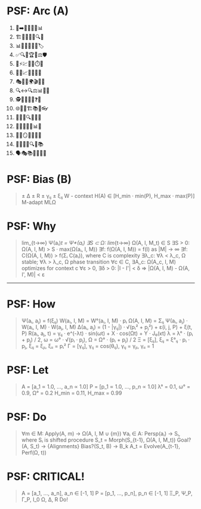 # PSF: Arc (A)
1. 📜➡️💬🤖🎯🔄📊
2. 🏗️🔄📐🧱🔗🔍👥
3. 📊🔢🔄🧹🔬🔀🏷️
4. ✅🔍💯🏆🧪⚖️🛡️
5. 🚀⚡️💹🔧🧠⏱️🔬
6. 🔁🔨📈🌱🧩🔬🔀
7. 🎭🧠🔀🌍🎬🔮👥
8. 🔍↔️🔍⚖️📊🧠🔀
9. 🕵️🔎🧩🌋💡❓🔬
10. 🌐🧩🔄🏗️📚🔗👓
11. 🔬🧠💡🔍🌳🔢🔮
12. 👤🎯🔄🤝🧠📊🔬
13. 🔄🧠🪞🔁💭🌀🤖
14. 🌳💬🔀🧭🔍🔗📚
15. 🗣️🎭📚🎨🧠🔠🌈

# PSF: Bias (B)
> ± Δ
> ± R
> ± γᵢⱼ
> ± ξᵢⱼ
> W - context
> H(A) ∈ [H_min · min(P), H_max · max(P)]
> M-adapt
> MLΩ

# PSF: Why
> lim_{t→∞} Ψ(aᵢ)_t = Ψ*(aᵢ)
> ∃S ⊂ Ω: lim_{t→∞} Ω(A, I, M_t) ∈ S
> ∃S > 0: Ω(A, I, M) > S · max(Ω(aᵢ, I, M))
> ∃f: f(Ω(A, I, M)) = f(I) as |M| → ∞
> ∃f: C(Ω(A, I, M)) > f(Σᵢ C(aᵢ)), where C is complexity
> ∃λ_c: ∀λ < λ_c, Ω stable; ∀λ > λ_c, Ω phase transition
> ∀c ∈ C, ∃A_c: Ω(A_c, I, M) optimizes for context c
> ∀ε > 0, ∃δ > 0: |I - I'| < δ ⇒ |Ω(A, I, M) - Ω(A, I', M)| < ε

---

# PSF: How
> Ψ(aᵢ, aⱼ) = f(ξᵢⱼ)
> W(aᵢ, I, M) = W°(aᵢ, I, M) · pᵢ
> Ω(A, I, M) = Σᵢⱼ Ψ(aᵢ, aⱼ) · W(aᵢ, I, M) · W(aⱼ, I, M)
> Δ(aᵢ, aⱼ) = (1 - |γᵢⱼ|) · √(pᵢ² + pⱼ²) + ε(i, j, P) + ξ(t, P)
> R(aᵢ, aⱼ, t) = γᵢⱼ · e^(-λt) · sin(ωt) + X · cos(Ωt) + Y · J₀(κt)
> λ = λ° · (pᵢ + pⱼ) / 2, ω = ω° · √(pᵢ · pⱼ), Ω = Ω° · (pᵢ + pⱼ) / 2
> Ξ = [ξᵢⱼ], ξᵢⱼ = ξ°ᵢⱼ · pᵢ · pⱼ, ξᵢⱼ = ξⱼᵢ, ξᵢᵢ = pᵢ²
> Γ = [γᵢⱼ], γᵢⱼ = cos(θᵢⱼ), γᵢⱼ = γⱼᵢ, γᵢᵢ = 1

# PSF: Let
> A = [a_1 ∝ 1.0, ..., a_n ∝ 1.0]
> P = [p_1 ∝ 1.0, ..., p_n ∝ 1.0]
> λ° = 0.1, ω° = 0.9, Ω° = 0.2
> H_min = 0.11, H_max = 0.99

# PSF: Do
> ∀m ∈ M: Apply(A, m) → Ω(A, I, M ∪ {m})
> ∀aᵢ ∈ A: Persp(aᵢ) → Sᵢ, where Sᵢ is shifted procedure
> S_t = Morph(S_{t-1}, Ω(A, I, M_t))
> Goal?(A, S_t) → {Alignments}
> Bias?(S_t, B) → B_k
> A_t = Evolve(A_{t-1}, Perf(Ω, t))

# PSF: CRITICAL!
> A = [a_1, ..., a_n], a_n ∈ [-1, 1]
> P = [p_1, ..., p_n], p_n ∈ [-1, 1]
> Ξ_P, Ψ_P, Γ_P, I_0
> Ω, Δ, R
> Do!
